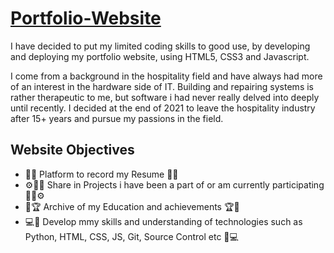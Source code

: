 # [Portfolio-Website](https://sjs404.github.io)

I have decided to put my limited coding skills to good use, by developing and deploying my portfolio website, using HTML5, CSS3 and Javascript.

I come from a background in the hospitality field and have always had more of an interest in the hardware side of IT. Building and repairing systems is rather therapeutic to me, but software i had never really delved into deeply until recently. I decided at the end of 2021 to leave the hospitality industry after 15+ years and pursue my passions in the field.

## Website Objectives

  * 📝📝 Platform to record my Resume 📝📝
  * ⚙️👨‍💻 Share in Projects i have been a part of or am currently participating 👨‍💻⚙️
  * 🏫🏆 Archive of my Education and achievements 🏆🏫
  * 💻🧠 Develop mmy skills and understanding of technologies such as Python, HTML, CSS, JS, Git, Source Control etc 🧠💻

